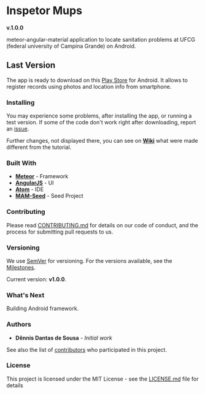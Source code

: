 # Inspetor Mups
**v.1.0.0**

meteor-angular-material application to locate sanitation problems at UFCG (federal university of Campina Grande) on Android.

## Last Version

The app is ready to download on this [Play Store](https://play.google.com/store/apps/details?id=com.ide5fpb31wteimk11kr7p0) for Android. It allows to register records using photos and location info from smartphone.

### Installing

You may experience some problems, after installing the app, or running a test version. If some of the code don't work right after downloading, report an [issue](https://github.com/ddspog/inspetor-mups/issues/new).

Further changes, not displayed there, you can see on [**Wiki**](https://github.com/ddspog/inspetor-mups/wiki) what were made different from the tutorial.

### Built With

* [**Meteor**](https://www.meteor.com/) - Framework
* [**AngularJS**](https://angularjs.org) - UI
* [**Atom**](https://atom.io/) - IDE
* [**MAM-Seed**](https://github.com/ddspog/mam-seed) - Seed Project

### Contributing

Please read [CONTRIBUTING.md](https://github.com/ddspog/inspetor-mups/blob/master/.github/CONTRIBUTING.md) for details on our code of conduct, and the process for submitting pull requests to us.

### Versioning

We use [SemVer](http://semver.org/) for versioning. For the versions available, see the [Milestones](https://github.com/ddspog/inspetor-mups/milestones).

Current version: **v1.0.0**.

### What's Next

Building Android framework.

### Authors

* **Dênnis Dantas de Sousa** - *Initial work*

See also the list of [contributors](https://github.com/ddspog/inspetor-mups/graphs/contributors) who participated in this project.

### License

This project is licensed under the MIT License - see the [LICENSE.md](https://github.com/ddspog/inspetor-mups/blob/master/.github/LICENSE.md) file for details
